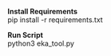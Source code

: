 **Install Requirements**<br>
pip install -r requirements.txt

**Run Script**<br>
python3 eka_tool.py